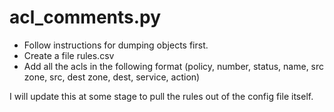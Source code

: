 # acl_comments.py
- Follow instructions for dumping objects first.
- Create a file rules.csv
- Add all the acls in the following format (policy, number, status, name, src zone, src, dest zone, dest, service, action)

I will update this at some stage to pull the rules out of the config file itself.
